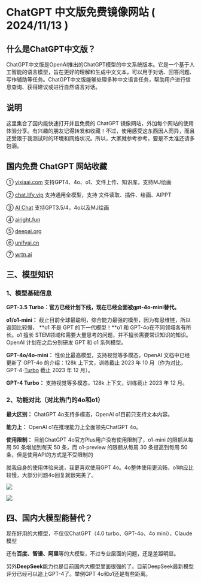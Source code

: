 # ChatGPT 中文版免费镜像网站 ( 2024/11/13 )

## 什么是ChatGPT中文版？
ChatGPT中文版是OpenAI推出的ChatGPT模型的中文系统版本。它是一个基于人工智能的语言模型，旨在更好的理解和生成中文文本，可以用于对话、回答问题、写作辅助等任务。ChatGPT中文版能够处理多种中文语言任务，帮助用户进行信息查询、获得建议或进行自然语言对话。

## 说明
这里集合了国内能快速打开并且免费的 ChatGPT 镜像网站，外加每个网站的使用体验分享。有兴趣的朋友记得转发和收藏！不过，使用感受这东西因人而异，而且还受限于我测试时的环境和网络状况。所以，大家就参考参考，要是不太准还请多包涵。

## 国内免费 ChatGPT 网站收藏

① [yixiaai.com](https://www.yixiaai.com/) 支持GPT4、4o、o1、文件上传、知识库，支持MJ绘画

② [chat.lify.vip](https://chat.lify.vip/chat) 支持通用全模型，支持 文件读取、插件、绘画、AIPPT

③ [AI Chat](https://guide1.lanjing.ai/) 支持GPT3.5/4，4o以及MJ绘画

④ [airight.fun](airight.fun)

⑤ [deepai.org](https://deepai.org/)

⑥ [unifyai.cn](https://unifyai.cn/)

⑦ [wrtn.ai](https://wrtn.ai/)

## 三、模型知识

### 1、模型基础信息

**GPT-3.5 Turbo：官方已经计划下线，现在已经全面被gpt-4o-mini替代。**

**o1/o1-mini：** 截止目前全球最聪明，综合能力最强的模型，因为有思维链，所以返回比较慢， **o1 不是 GPT 的下一代模型！**o1 和 GPT-4o在不同领域各有所长。o1 擅长 STEM领域和需要大量思考的问题，并不擅长需要常识知识的知识。OpenAI 计划在之后分别研发 GPT 和 o1 系列模型。

**GPT-4o/4o-mini：** 性价比最高模型，支持视觉等多模态，OpenAI 文档中已经更新了 GPT-4o 的介绍：128k 上下文，训练截止 2023 年 10 月（作为对比，GPT-4-[Turbo](#) 截止 2023 年 12 月）。

**GPT-4 Turbo：** 支持视觉等多模态，128k 上下文，训练截止 2023 年 12 月。


### 2、功能对比（对比热门的4o和o1）

**最大区别：** ChatGPT 4o支持多模态，OpenAI o1目前只支持文本内容。

**能力上：** OpenAI o1在推理能力上全面领先ChatGPT 4o。

**使用限制：** 目前ChatGPT 4o官方Plus用户没有使用限制了，o1-mini 的限额从每周 50 条增加到每天 50 条，而 o1-preview 的限额从每周 30 条提高到每周 50 条，但是使用API的方式是不受限制的

就我自身的使用体验来说，我更喜欢使用GPT 4o。4o整体使用更流畅，o1响应比较慢，大部分问题4o回复就很完美了。

![](https://files.mdnice.com/user/75077/185e13e3-1476-47cd-b48f-b25c8a8de552.png)

![](https://files.mdnice.com/user/75077/3ad2fdca-5f8e-4a3c-afc5-5ab388b9e0a8.png)

## 四、国内大模型能替代？

现在好用的大模型，不仅仅ChatGPT（4.0 turbo、GPT-4o、4o mini）、Claude 模型

还有**百度、智谱、阿里**等的大模型，不过专业层面的问题，还是差距明显。

另外**DeepSeek**能力也是目前国内大模型里面很强的了。目前DeepSeek最新模型评分已经可以追上GPT-4了。举例GPT 4o和o1还是有些距离。




